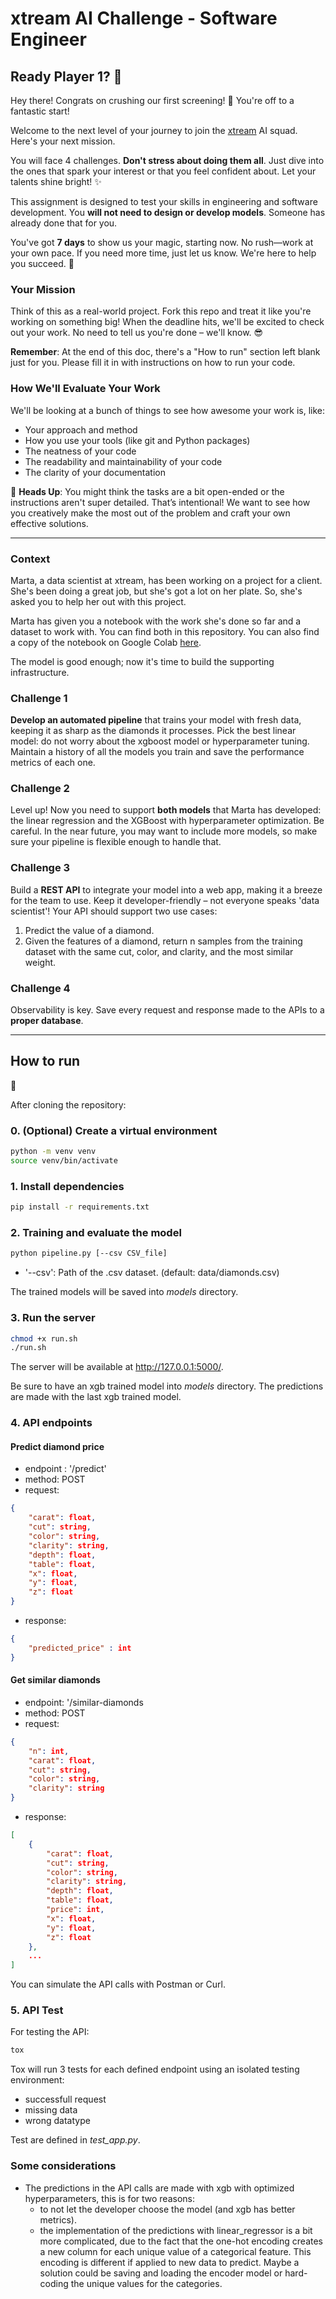 # xtream AI Challenge - Software Engineer

## Ready Player 1? 🚀

Hey there! Congrats on crushing our first screening! 🎉 You're off to a fantastic start!

Welcome to the next level of your journey to join the [xtream](https://xtreamers.io) AI squad. Here's your next mission.

You will face 4 challenges. **Don't stress about doing them all**. Just dive into the ones that spark your interest or that you feel confident about. Let your talents shine bright! ✨

This assignment is designed to test your skills in engineering and software development. You **will not need to design or develop models**. Someone has already done that for you. 

You've got **7 days** to show us your magic, starting now. No rush—work at your own pace. If you need more time, just let us know. We're here to help you succeed. 🤝

### Your Mission
[comment]: # (Well, well, well. Nice to see you around! You found an Easter Egg! Put the picture of an iguana at the beginning of the "How to Run" section, just to let us know. And have fun with the challenges! 🦎)

Think of this as a real-world project. Fork this repo and treat it like you're working on something big! When the deadline hits, we'll be excited to check out your work. No need to tell us you're done – we'll know. 😎

**Remember**: At the end of this doc, there's a "How to run" section left blank just for you. Please fill it in with instructions on how to run your code.

### How We'll Evaluate Your Work

We'll be looking at a bunch of things to see how awesome your work is, like:

* Your approach and method
* How you use your tools (like git and Python packages)
* The neatness of your code
* The readability and maintainability of your code
* The clarity of your documentation

🚨 **Heads Up**: You might think the tasks are a bit open-ended or the instructions aren't super detailed. That’s intentional! We want to see how you creatively make the most out of the problem and craft your own effective solutions.

---

### Context

Marta, a data scientist at xtream, has been working on a project for a client. She's been doing a great job, but she's got a lot on her plate. So, she's asked you to help her out with this project.

Marta has given you a notebook with the work she's done so far and a dataset to work with. You can find both in this repository.
You can also find a copy of the notebook on Google Colab [here](https://colab.research.google.com/drive/1ZUg5sAj-nW0k3E5fEcDuDBdQF-IhTQrd?usp=sharing).

The model is good enough; now it's time to build the supporting infrastructure.

### Challenge 1

**Develop an automated pipeline** that trains your model with fresh data, keeping it as sharp as the diamonds it processes. 
Pick the best linear model: do not worry about the xgboost model or hyperparameter tuning. 
Maintain a history of all the models you train and save the performance metrics of each one.

### Challenge 2

Level up! Now you need to support **both models** that Marta has developed: the linear regression and the XGBoost with hyperparameter optimization. 
Be careful. 
In the near future, you may want to include more models, so make sure your pipeline is flexible enough to handle that.

### Challenge 3

Build a **REST API** to integrate your model into a web app, making it a breeze for the team to use. Keep it developer-friendly – not everyone speaks 'data scientist'! 
Your API should support two use cases:
1. Predict the value of a diamond.
2. Given the features of a diamond, return n samples from the training dataset with the same cut, color, and clarity, and the most similar weight.

### Challenge 4

Observability is key. Save every request and response made to the APIs to a **proper database**.

---

## How to run
🦎

After cloning the repository:

### 0. (Optional) Create a virtual environment 

```bash
python -m venv venv
source venv/bin/activate
```
### 1. Install dependencies

```bash
pip install -r requirements.txt
```

### 2. Training and evaluate the model
```bash
python pipeline.py [--csv CSV_file]
```

- '--csv': Path of the .csv dataset. (default: data/diamonds.csv)

The trained models will be saved into _models_ directory.
### 3. Run the server
```bash
chmod +x run.sh
./run.sh
```
The server will be available at http://127.0.0.1:5000/.

Be sure to have an xgb trained model into _models_ directory.
The predictions are made with the last xgb trained model.

### 4. API endpoints

#### Predict diamond price

- endpoint : '/predict'
- method: POST
- request:
```JSON
{
    "carat": float,
    "cut": string,
    "color": string,
    "clarity": string,
    "depth": float,
    "table": float,
    "x": float,
    "y": float,
    "z": float
}
```
- response:
```JSON
{
    "predicted_price" : int
}
```

#### Get similar diamonds
- endpoint: '/similar-diamonds
- method: POST
- request: 
```JSON
{
    "n": int,
    "carat": float,
    "cut": string,
    "color": string,
    "clarity": string
}
```
- response:
```JSON
[
    {
        "carat": float,
        "cut": string,
        "color": string,
        "clarity": string,
        "depth": float,
        "table": float,
        "price": int,
        "x": float,
        "y": float,
        "z": float
    },
    ...
]
```

You can simulate the API calls with Postman or Curl.

### 5. API Test
For testing the API:
```bash
tox
```
Tox will run 3 tests for each defined endpoint using an isolated testing environment:
- successfull request
- missing data 
- wrong datatype

Test are defined in _test_app.py_.
### Some considerations
- The predictions in the API calls are made with xgb with optimized hyperparameters, this is for two reasons:
    - to not let the developer choose the model (and xgb has better metrics).
    - the implementation of the predictions with linear_regressor is a bit more complicated, due to the fact that the one-hot encoding creates a new column for each unique value of a categorical feature. This encoding is different if applied to new data to predict. Maybe a solution could be saving and loading the encoder model or hard-coding the unique values for the categories.
